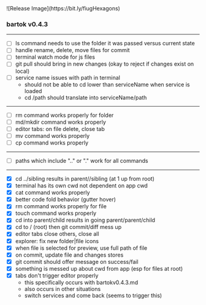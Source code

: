 <h1 style="display:none"></h1>
![Release Image](https://bit.ly/fiugHexagons)

### bartok v0.4.3

---

- [ ] ls command needs to use the folder it was passed versus current state
- [ ] handle rename, delete, move files for commit
- [ ] terminal watch mode for js files
- [ ] git pull should bring in new changes (okay to reject if changes exist on local)
- [ ] service name issues with path in terminal
  - should not be able to cd lower than serviceName when service is loaded
  - cd /path should translate into serviceName/path

---

- [ ] rm command works properly for folder
- [ ] md/mkdir command works properly
- [ ] editor tabs: on file delete, close tab
- [ ] mv command works properly
- [ ] cp command works properly

---

- [ ] paths which include ".." or "." work for all commands

---

- [X] cd ../sibling results in parent//sibling (at 1 up from root)
- [X] terminal has its own cwd not dependent on app cwd
- [X] cat command works properly
- [X] better code fold behavior (gutter hover)
- [X] rm command works properly for file
- [X] touch command works properly
- [X] cd into parent/child results in going parent/parent/child
- [X] cd to / (root) then git commit/diff mess up
- [X] editor tabs close others, close all
- [X] explorer: fix new folder|file icons
- [X] when file is selected for preview, use full path of file
- [X] on commit, update file and changes stores
- [X] git commit should offer message on success/fail
- [X] something is messed up about cwd from app (esp for files at root)
- [X] tabs don't trigger editor properly
  - this specifically occurs with bartokv0.4.3.md
  - also occurs in other situations
  - switch services and come back (seems to trigger this)
